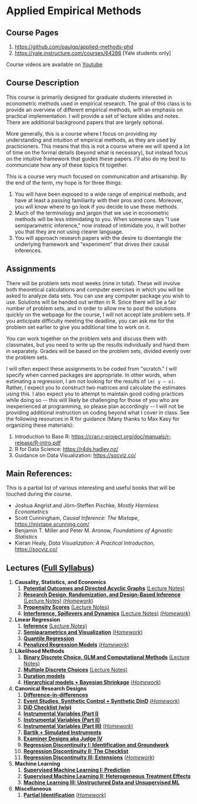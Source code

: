 


# Applied Empirical Methods 
## Course Pages
1. https://github.com/paulgp/applied-methods-phd
2. https://yale.instructure.com/courses/64286 [Yale students only]

Course videos are available on [Youtube](https://www.youtube.com/playlist?list=PLWWcL1M3lLlojLTSVf2gGYQ_9TlPyPbiJ)

## Course Description
This course is primarily designed for graduate students interested in econometric methods used in empirical research. The goal of this class is to provide an overview of different empirical methods, with an emphasis on practical implementation.  I will provide a set of lecture slides and notes. There are additional background papers that are largely optional.

More generally, this is a course where I focus on providing my understanding and intuition of empirical methods, as they are used by practicioners. This means that this is not a course where we will spend a lot of time on the formal details (beyond what is necessary), but instead focus on the intuitive framework that guides these papers. I'll also do my best to communciate how any of these topics fit together.

This is a course very much focused on communication and artisanship. By the end of the term, my hope is for three things:

1. You will have been exposed to a wide range of empirical methods, and have at least a passing familiarity with their pros and cons. Moreover, you will know where to go look if you decide to use these methods. 
2. Much of the terminology and jargon that we use in econometric methods will be less intimidating to you. When someone says "I use semiparametric inference," now instead of intimidate you, it will bother you that they are not using clearer language.
3. You will approach research papers with the desire to disentangle the underlying framework and "experiment" that drives their causal inferences.

## Assignments
There will be problem sets most weeks (nine in total). These will involve both theoretical calculations and computer exercises in which you will be asked to analyze data sets. You can use any computer package you wish to use. Solutions will be handed out written in R. Since there will be a fair number of problem sets, and in order to allow me to post the solutions quickly on the webpage for the course, I will not accept late problem sets. If you anticipate difficulty meeting the deadline, you can ask me for the problem set earlier to give you additional time to work on it.

You can work together on the problem sets and discuss them with classmates, but you need to write up the results individually and hand them in separately. Grades will be based on the problem sets, divided evenly over the problem sets.

I will often expect these assignments to be coded from "scratch." I will specify when canned packages are appropriate. In other words, when estimating a regression, I am not looking for the results of `lm( y ~ x)`. Rather, I expect you to construct two matrices and calculate the estimates using this. I also expect you to attempt to maintain good coding practices while doing so -- this will likely be challenging for those of you who are inexperienced at programming, so please plan accordingly -- I will not be providing additional instruction on coding beyond what I cover in class.  See the following resources in R for guidance (Many thanks to Max Kasy for organizing these materials):

1. Introduction to Base R: https://cran.r-project.org/doc/manuals/r-release/R-intro.pdf
2. R for Data Science: https://r4ds.hadley.nz/
3. Guidance on Data Visualization: https://socviz.co/

## Main References:
This is a partial list of various interesting and useful books that will be touched during the course. 

* Joshua Angrist and Jörn-Steffen Pischke,  *Mostly Harmless Econometrics*
* Scott Cunningham,  *Causal Inference: The Mixtape*,  https://mixtape.scunning.com/
* Benjamin T. Miller and Peter M. Aronow, *Foundations of Agnostic Statistics*
* Kieran Healy, *Data Visualization: A Practical Introduction*, https://socviz.co/

## Lectures ([Full Syllabus](https://github.com/paulgp/applied-methods-phd/blob/main/syllabus.pdf))

1. **Causality, Statistics, and Economics**
	1. [**Potential Outcomes and Directed Acyclic Graphs**](https://nbviewer.org/github/paulgp/applied-methods-phd/blob/main/lectures/01_po_dags.pdf) [(Lecture Notes)](https://nbviewer.org/github/paulgp/applied-methods-phd/blob/main/lecture_notes/01_po_dags_notes.pdf)
	2. [**Research Design, Randomization, and Design-Based Inference**](https://nbviewer.org/github/paulgp/applied-methods-phd/blob/main/lectures/02_randomization.pdf) [(Lecture Notes)](https://nbviewer.org/github/paulgp/applied-methods-phd/blob/main/lecture_notes/02_randomization_notes.pdf) 
   [(*Homework*)](https://nbviewer.org/github/paulgp/applied-methods-phd/blob/main/homework/homework1.pdf)
    3. [**Propensity Scores**](https://nbviewer.org/github/paulgp/applied-methods-phd/blob/main/lectures/03_propensity_scores.pdf) [(Lecture Notes)](https://nbviewer.org/github/paulgp/applied-methods-phd/blob/main/lecture_notes/03_propensity_scores_notes.pdf)
    4.  [**Interference, Spillovers and Dynamics**](https://nbviewer.org/github/paulgp/applied-methods-phd/blob/main/lectures/04_interference_dynamics.pdf) [(Lecture Notes)](https://nbviewer.org/github/paulgp/applied-methods-phd/blob/main/lecture_notes/04_interference_dynamics_notes.pdf) [(*Homework*)](https://nbviewer.org/github/paulgp/applied-methods-phd/blob/main/homework/homework2.pdf)
2. **Linear Regression**
	1. [**Inference**](https://nbviewer.org/github/paulgp/applied-methods-phd/blob/main/lectures/05_regression_1.pdf) [(Lecture Notes)](https://nbviewer.org/github/paulgp/applied-methods-phd/blob/main/lecture_notes/05_regression_1_notes.pdf)
	2. [**Semiparametrics and Visualization**](https://nbviewer.org/github/paulgp/applied-methods-phd/blob/main/lectures/06_regression_2.pdf) [(*Homework*)](https://nbviewer.org/github/paulgp/applied-methods-phd/blob/main/homework/homework3.pdf)
    3. [**Quantile Regression**](https://nbviewer.org/github/paulgp/applied-methods-phd/blob/main/lectures/07_regression_3.pdf)
    4. [**Penalized Regression Models**](https://nbviewer.org/github/paulgp/applied-methods-phd/blob/main/lectures/08_regression_4.pdf) [(*Homework*)](https://nbviewer.org/github/paulgp/applied-methods-phd/blob/main/homework/homework4.pdf)
3. **Likelihood Methods**
   1. [**Binary Discrete Choice, GLM and Computational Methods**](https://nbviewer.org/github/paulgp/applied-methods-phd/blob/main/lectures/09_discrete_choice_1.pdf) [(Lecture Notes)](https://nbviewer.org/github/paulgp/applied-methods-phd/blob/main/lecture_notes/09_discrete_choice_1_notes.pdf)
   2. [**Multiple Discrete Choices**](https://nbviewer.org/github/paulgp/applied-methods-phd/blob/main/lectures/10_discrete_choice_2.pdf) [(Lecture Notes)](https://nbviewer.org/github/paulgp/applied-methods-phd/blob/main/lecture_notes/09_discrete_choice_1_notes.pdf)
   3. [**Duration models**](https://nbviewer.org/github/paulgp/applied-methods-phd/blob/main/lectures/11_duration_models.pdf)
   4. [**Hierarchical models + Bayesian Shrinkage**](https://nbviewer.org/github/paulgp/applied-methods-phd/blob/main/lectures/12_hierarchical_bayes.pdf) [(*Homework*)](https://nbviewer.org/github/paulgp/applied-methods-phd/blob/main/homework/homework5.pdf)
4. **Canonical Research Designs**
   1. [**Difference-in-differences**](https://nbviewer.org/github/paulgp/applied-methods-phd/blob/main/lectures/13_dind.pdf)
   2. [**Event Studies, Synthetic Control + Synthetic DinD**](https://nbviewer.org/github/paulgp/applied-methods-phd/blob/main/lectures/14_synthetic_dind.pdf) [(*Homework*)](https://nbviewer.org/github/paulgp/applied-methods-phd/blob/main/homework/homework6.pdf)
   3. [**DiD Checklist (wip)**](https://nbviewer.org/github/paulgp/applied-methods-phd/blob/main/lectures/14b_extensions_checklist.pdf)
   4. [**Instrumental Variables (Part I)**](https://nbviewer.org/github/paulgp/applied-methods-phd/blob/main/lectures/15_iv_partI.pdf)
   5. [**Instrumental Variables (Part II)**](https://nbviewer.org/github/paulgp/applied-methods-phd/blob/main/lectures/16_iv_partII.pdf)
   6. [**Instrumental Variables (Part III)**](https://nbviewer.org/github/paulgp/applied-methods-phd/blob/main/lectures/17_iv_partIII.pdf) [(*Homework*)](https://nbviewer.org/github/paulgp/applied-methods-phd/blob/main/homework/homework7.pdf)
   7. [**Bartik + Simulated Instruments**](https://nbviewer.org/github/paulgp/applied-methods-phd/blob/main/lectures/18_bartik_sim_iv.pdf)
   8. [**Examiner Designs aka Judge IV**](https://nbviewer.org/github/paulgp/applied-methods-phd/blob/main/lectures/19_judge_iv.pdf)
   9. [**Regression Discontinuity I: Identification and Groundwork**](https://nbviewer.org/github/paulgp/applied-methods-phd/blob/main/lectures/20_regression_discontinuity_1.pdf)
   10. [**Regression Discontinuity II: The Checklist**](https://nbviewer.org/github/paulgp/applied-methods-phd/blob/main/lectures/21_regression_discontinuity_2.pdf)
   11. [**Regression Discontinuity III: Extensions**](https://nbviewer.org/github/paulgp/applied-methods-phd/blob/main/lectures/22_regression_discontinuity_3.pdf) [(*Homework*)](https://nbviewer.org/github/paulgp/applied-methods-phd/blob/main/homework/homework8.pdf)
5. **Machine Learning**
   1. [**Supervised Machine Learning I: Prediction**](https://nbviewer.org/github/paulgp/applied-methods-phd/blob/main/lectures/23_machine_learning_1.pdf)
   2. [**Supervised Machine Learning II: Heterogeneous Treatment Effects**](https://nbviewer.org/github/paulgp/applied-methods-phd/blob/main/lectures/24_machine_learning_2.pdf)
   3. [**Machine Learning III: Unstructured Data and Unsupervised ML**](https://nbviewer.org/github/paulgp/applied-methods-phd/blob/main/lectures/25_machine_learning_3.pdf) 
6. **Miscellaneous**
   1. [**Partial Identification**](https://nbviewer.org/github/paulgp/applied-methods-phd/blob/main/lectures/26_partial_identification.pdf) [(*Homework*)](https://nbviewer.org/github/paulgp/applied-methods-phd/blob/main/homework/homework9.pdf)

